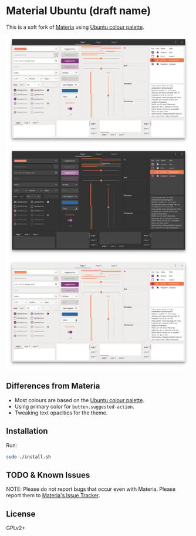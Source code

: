 # Material Ubuntu (draft name)

This is a soft fork of [Materia](https://github.com/nana-4/materia-theme) using [Ubuntu colour palette](https://design.ubuntu.com/brand/colour-palette/).

![theme](theme.png)
![theme-dark](theme-dark.png)
![theme-light](theme-light.png)

## Differences from Materia

- Most colours are based on the [Ubuntu colour palette](https://design.ubuntu.com/brand/colour-palette/).
- Using primary color for `button.suggested-action`.
- Tweaking text opacities for the theme.

## Installation

Run:

```bash
sudo ./install.sh
```

## TODO & Known Issues

NOTE: Please do not report bugs that occur even with Materia. Please report them to [Materia's Issue Tracker](https://github.com/nana-4/materia-theme/issues).

## License

GPLv2+
